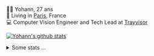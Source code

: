 <p>
  👨🏻 <bold>Yohann</bold>, 27 ans<br/>
  💼 Living in <a href="https://www.google.com/maps?q=paris">Paris</a>, France<br/>
  💻 Computer Vision Engineer and Tech Lead at <a href="https://trayvisor.com/">Trayvisor</a><br/>
</p>

<a href="https://github.com/anuraghazra/github-readme-stats"><img align="center" src="https://github-readme-stats-go94hl40s-yohann84l.vercel.app//api?username=yohann84L&show_icons=true&include_all_commits=true" alt="Yohann's github stats" /> </a>


<details>
  <summary>Some stats ...</summary><br/>
  

<!--START_SECTION:waka-->
![Code Time](http://img.shields.io/badge/Code%20Time-1%2C171%20hrs%2018%20mins-blue)

![Profile Views](http://img.shields.io/badge/Profile%20Views-0-blue)

**🐱 My GitHub Data** 

> 📦 440.9 kB Used in GitHub's Storage 
 > 
> 🏆 1,371 Contributions in the Year 2024
 > 
> 🚫 Not Opted to Hire
 > 
> 📜 26 Public Repositories 
 > 
> 🔑 21 Private Repositories 
 > 
**I'm an Early 🐤** 

```text
🌞 Morning                17084 commits       ████████░░░░░░░░░░░░░░░░░   31.14 % 
🌆 Daytime                31107 commits       ██████████████░░░░░░░░░░░   56.70 % 
🌃 Evening                6530 commits        ███░░░░░░░░░░░░░░░░░░░░░░   11.90 % 
🌙 Night                  139 commits         ░░░░░░░░░░░░░░░░░░░░░░░░░   00.25 % 
```
📅 **I'm Most Productive on Wednesday** 

```text
Monday                   10095 commits       █████░░░░░░░░░░░░░░░░░░░░   18.40 % 
Tuesday                  10208 commits       █████░░░░░░░░░░░░░░░░░░░░   18.61 % 
Wednesday                11772 commits       █████░░░░░░░░░░░░░░░░░░░░   21.46 % 
Thursday                 11188 commits       █████░░░░░░░░░░░░░░░░░░░░   20.39 % 
Friday                   10550 commits       █████░░░░░░░░░░░░░░░░░░░░   19.23 % 
Saturday                 348 commits         ░░░░░░░░░░░░░░░░░░░░░░░░░   00.63 % 
Sunday                   699 commits         ░░░░░░░░░░░░░░░░░░░░░░░░░   01.27 % 
```


📊 **This Week I Spent My Time On** 

```text
🕑︎ Time Zone: Europe/Paris

💬 Programming Languages: 
Python                   2 hrs 48 mins       █████████████░░░░░░░░░░░░   53.61 % 
Markdown                 1 hr 14 mins        ██████░░░░░░░░░░░░░░░░░░░   23.68 % 
YAML                     23 mins             ██░░░░░░░░░░░░░░░░░░░░░░░   07.50 % 
JSON                     19 mins             ██░░░░░░░░░░░░░░░░░░░░░░░   06.11 % 
JavaScript               14 mins             █░░░░░░░░░░░░░░░░░░░░░░░░   04.75 % 

🔥 Editors: 
VS Code                  5 hrs 14 mins       █████████████████████████   100.00 % 

💻 Operating System: 
Mac                      5 hrs 14 mins       █████████████████████████   100.00 % 
```

**I Mostly Code in Python** 

```text
Python                   27 repos            ██████████████░░░░░░░░░░░   55.10 % 
Jupyter Notebook         4 repos             ██░░░░░░░░░░░░░░░░░░░░░░░   08.16 % 
JavaScript               3 repos             ██░░░░░░░░░░░░░░░░░░░░░░░   06.12 % 
HTML                     2 repos             █░░░░░░░░░░░░░░░░░░░░░░░░   04.08 % 
Shell                    1 repo              █░░░░░░░░░░░░░░░░░░░░░░░░   02.04 % 
```




 Last Updated on 14/12/2024 00:38:38 UTC
<!--END_SECTION:waka-->
